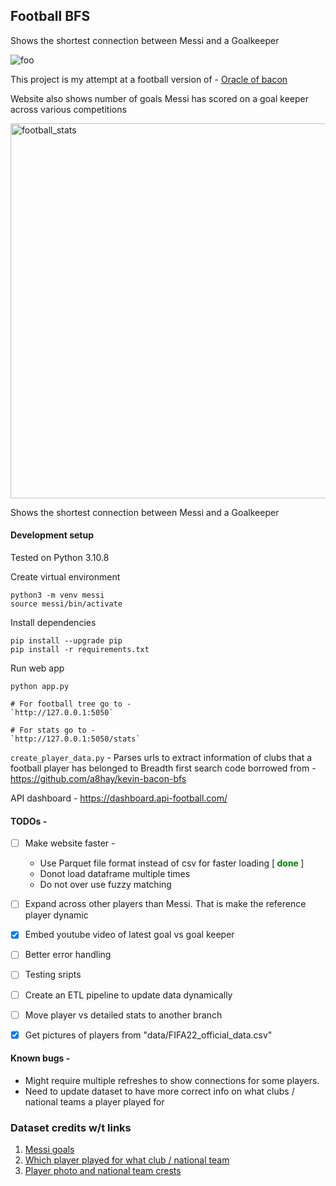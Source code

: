 
## Football BFS


Shows the shortest connection between Messi and a Goalkeeper


<!-- <img width="700" alt="football_bfs_tree" src="https://user-images.githubusercontent.com/34306898/208472128-bc3f5936-6a86-485f-aacc-8937f16a9496.png"> -->


![foo](https://user-images.githubusercontent.com/34306898/208893256-4db177c8-2855-489b-9a26-de8597549476.gif)



This project is my attempt at a football version of - [Oracle of bacon](https://oracleofbacon.org/movielinks.php) 



 Website also shows number of goals Messi has scored on a goal keeper across various competitions

<img width="600" alt="football_stats" src="https://user-images.githubusercontent.com/34306898/208269586-0ca92a35-b229-4a95-a81b-1acb636b47df.png">


Shows the shortest connection between Messi and a Goalkeeper

#### Development setup

Tested on Python 3.10.8

Create virtual environment 
```
python3 -m venv messi
source messi/bin/activate
```

Install dependencies
```
pip install --upgrade pip
pip install -r requirements.txt
```

Run web app
```
python app.py

# For football tree go to - 
`http://127.0.0.1:5050`

# For stats go to - 
`http://127.0.0.1:5050/stats`
```

`create_player_data.py` - Parses urls to extract information of clubs that a football player has belonged to
Breadth first search code borrowed from - https://github.com/a8hay/kevin-bacon-bfs

API dashboard - https://dashboard.api-football.com/

#### TODOs -

- [ ] Make website faster - 
    - Use Parquet file format instead of csv for faster loading [<b style='color:green'> done </b>]
    - Donot load dataframe multiple times
    - Do not over use fuzzy matching
- [ ] Expand across other players than Messi. That is make the reference player dynamic 
- [x] Embed youtube video of latest goal vs goal keeper
- [ ] Better error handling 
- [ ] Testing sripts
- [ ] Create an ETL pipeline to update data dynamically
- [ ] Move player vs detailed stats to another branch
- [x] Get pictures of players from "data/FIFA22_official_data.csv"


#### Known bugs -
- Might require multiple refreshes to show connections for some players. 
- Need to update dataset to have more correct info on what clubs / national teams a player played for

### Dataset credits w/t links

1. [Messi goals](https://fbref.com/en/players/d70ce98e/goallogs/all_comps/Lionel-Messi-Goal-Log#goallogs_goals)
2. [Which player played for what club / national team](https://sofifa.com/)
2. [Player photo and national team crests](https://www.kaggle.com/datasets/stefanoleone992/fifa-22-complete-player-dataset)


